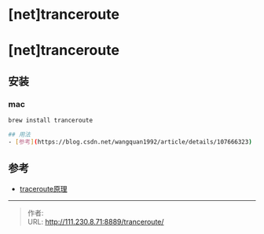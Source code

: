 # [net]tranceroute


<!--more-->

# [net]tranceroute

## 安装
### mac
```bash
brew install tranceroute

## 用法
- [参考](https://blog.csdn.net/wangquan1992/article/details/107666323)
```

## 参考
- [traceroute原理](https://zhuanlan.zhihu.com/p/404043710)


---

> 作者:   
> URL: http://111.230.8.71:8889/tranceroute/  

